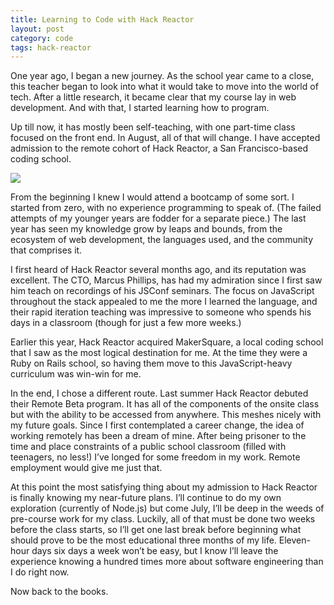 ```yaml
---
title: Learning to Code with Hack Reactor
layout: post
category: code
tags: hack-reactor
---
```

One year ago, I began a new journey. As the school year came to a close, this teacher began to look into what it would take to move into the world of tech. After a little research, it became clear that my course lay in web development. And with that, I started learning how to program. 

Up till now, it has mostly been self-teaching, with one part-time class focused on the front end. In August, all of that will change. I have accepted admission to the remote cohort of Hack Reactor, a San Francisco-based coding school.

![](http://photos.prnewswire.com/prnfull/20150120/170345LOGO)

From the beginning I knew I would attend a bootcamp of some sort. I started from zero, with no experience programming to speak of. (The failed attempts of my younger years are fodder for a separate piece.) The last year has seen my knowledge grow by leaps and bounds, from the ecosystem of web development, the languages used, and the community that comprises it. 

I first heard of Hack Reactor several months ago, and its reputation was excellent. The CTO, Marcus Phillips, has had my admiration since I first saw him teach on recordings of his JSConf seminars. The focus on JavaScript throughout the stack appealed to me the more I learned the language, and their rapid iteration teaching was impressive to someone who spends his days in a classroom (though for just a few more weeks.)

Earlier this year, Hack Reactor acquired MakerSquare, a local coding school that I saw as the most logical destination for me. At the time they were a Ruby on Rails school, so having them move to this JavaScript-heavy curriculum was win-win for me. 

In the end, I chose a different route. Last summer Hack Reactor debuted their Remote Beta program. It has all of the components of the onsite class but with the ability to be accessed from anywhere. This meshes nicely with my future goals. Since I first contemplated a career change, the idea of working remotely has been a dream of mine. After being prisoner to the time and place constraints of a public school classroom (filled with teenagers, no less!) I’ve longed for some freedom in my work. Remote employment would give me just that. 

At this point the most satisfying thing about my admission to Hack Reactor is finally knowing my near-future plans. I’ll continue to do my own exploration (currently of Node.js) but come July, I’ll be deep in the weeds of pre-course work for my class. Luckily, all of that must be done two weeks before the class starts, so I’ll get one last break before beginning what should prove to be the most educational three months of my life. Eleven-hour days six days a week won’t be easy, but I know I’ll leave the experience knowing a hundred times more about software engineering than I do right now.

Now back to the books.
